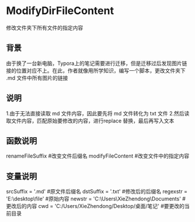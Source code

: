 # ModifyDirFileContent
修改文件夹下所有文件的指定内容

## 背景
由于换了一台新电脑，Typora上的笔记需要进行迁移，但是迁移过后发现图片链接的位置对应不上。在此，作者就像用所学知识，编写一个脚本，更改文件夹下 .md 文件中所有图片的链接

## 说明
1.由于无法直接读取 md 文件内容，因此要先将 md 文件转化为 txt 文件
2.然后读取文件内容，匹配原始要修改的内容，进行replace 替换，最后再写入文本


## 函数说明
renameFileSuffix        #改变文件后缀名
modifyFileContent       #改变文件中的指定内容


## 变量说明
srcSuffix = '.md'                                     #原文件后缀名
dstSuffix = '.txt'                                    #修改后的后缀名
regexstr = 'E:\\desktop\\file'                        #原始内容
newstr = 'C:\\Users\\XieZhendong\\Documents'          #更改后的内容
cwd = 'C:/Users/XieZhendong/Desktop/桌面/笔记'          #要更改的当前目录

